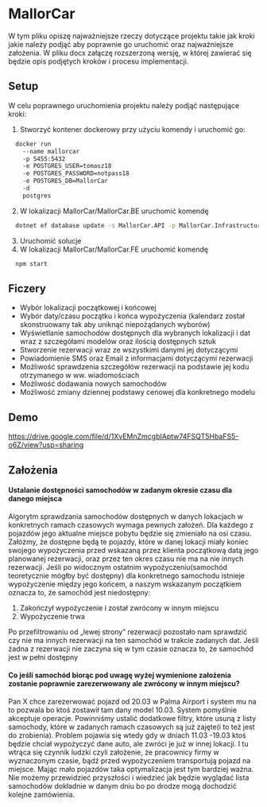
# MallorCar

W tym pliku opiszę najważniejsze rzeczy dotyczące projektu takie jak kroki jakie należy podjąć aby poprawnie go uruchomić oraz najważniejsze założenia. W pliku docx załączę rozszerzoną wersję, w której zawierać się będzie opis podjętych kroków i procesu implementacji.


## Setup

W celu poprawnego uruchomienia projektu należy podjąć następujące kroki:

   1. Stworzyć kontener dockerowy przy użyciu komendy i uruchomić go:



```bash
  docker run
    --name mallorcar
    -p 5455:5432
    -e POSTGRES_USER=tomasz18
    -e POSTGRES_PASSWORD=notpass18
    -e POSTGRES_DB=MallorCar
    -d
    postgres
```
    
2. W lokalizacji MallorCar/MallorCar.BE uruchomić komendę

```bash
  dotnet ef database update -s MallorCar.API -p MallorCar.Infrastructure
```

3. Uruchomić solucje
4. W lokalizacji MallorCar/MallorCar.FE uruchomić komendę

```bash
  npm start
```

## Ficzery

- Wybór lokalizacji początkowej i końcowej
- Wybór daty/czasu początku i końca wypożyczenia (kalendarz został skonstruowany tak aby uniknąć niepożądanych wyborów)
- Wyświetlanie samochodów dostępnych dla wybranych lokalizacji i dat wraz z szczegółami modelów oraz ilością dostępnych sztuk
- Stworzenie rezerwacji wraz ze wszystkimi danymi jej dotyczącymi
- Powiadomienie SMS oraz Email z informacjami dotyczącymi rezerwacji
- Możliwość sprawdzenia szczegółów rezerwacji na podstawie jej kodu otrzymanego w ww. wiadomościach
- Możliwość dodawania nowych samochodów
- Możliwość zmiany dziennej podstawy cenowej dla konkretnego modelu


## Demo

https://drive.google.com/file/d/1XvEMnZmcgbIAptw74FSQT5HbaFS5-o6Z/view?usp=sharing


## Założenia

#### Ustalanie dostępności samochodów w zadanym okresie czasu dla danego miejsca

Algorytm sprawdzania samochodów dostępnych w danych lokacjach w konkretnych ramach czasowych wymaga pewnych założeń. Dla każdego z pojazdów jego aktualne miejsce pobytu będzie się zmieniało na osi czasu. Załóżmy, że dostępne będą te pojazdy, które w danej lokacji miały koniec swojego wypożyczenia przed wskazaną przez klienta początkową datą jego planowanej rezerwacji, oraz przez ten okres czasu nie ma na nie innych rezerwacji. Jeśli po widocznym ostatnim wypożyczeniu(samochód teoretycznie mógłby być dostępny) dla konkretnego samochodu istnieje wypożyczenie między jego końcem, a naszym wskazanym początkiem oznacza to, że samochód jest niedostępny: 

1.	Zakończył wypożyczenie i został zwrócony w innym miejscu
2.	Wypożyczenie trwa


Po przefiltrowaniu od „lewej strony” rezerwacji pozostało nam sprawdzić czy nie ma innych rezerwacji na ten samochód w trakcie zadanych dat. Jeśli żadna z rezerwacji nie zaczyna się w tym czasie oznacza to, że samochód jest w pełni dostępny 



#### Co jeśli samochód biorąc pod uwagę wyżej wymienione założenia zostanie poprawnie zarezerwowany ale zwrócony w innym miejscu?

Pan X chce zarezerwować pojazd od 20.03 w Palma Airport i system mu na to pozwala bo ktoś zostawił tam dany model 10.03. System pomyślnie akceptuje operacje. Powinniśmy ustalić dodatkowe filtry, które usuną z listy samochody, które w zadanych ramach czasowych są już zajęte(i to też jest do zrobienia). Problem pojawia się wtedy gdy w dniach 11.03 -19.03 ktoś będzie chciał wypożyczyć dane auto, ale zwróci je już w innej lokacji. I tu wtrąca się czynnik ludzki czyli założenie, że pracownicy firmy w wyznaczonym czasie, bądź przed wypożyczeniem transportują pojazd na miejsce. Mając mało pojazdów taka optymalizacja jest tym bardziej ważna. Nie możemy przewidzieć przyszłości i wiedzieć jak będzie wyglądać lista samochodów dokładnie w danym dniu bo po drodze mogą dochodzić kolejne zamówienia.

